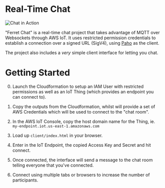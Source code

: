 # Real-Time Chat

![Chat in Action](https://github.com/davidkelley/real-time-chat/raw/master/src/images/1.gif "Chat in Action")

"Ferret Chat" is a real-time chat project that takes advantage of MQTT over Websockets through AWS IoT. It uses restricted permission credentials to establish a connection over a signed URL (SigV4), using [Paho](https://github.com/eclipse/paho.mqtt.javascript) as the client.

The project also includes a _very_ simple client interface for letting you chat.

# Getting Started

0. Launch the Cloudformation to setup an IAM User with restricted permissions as well as an IoT Thing (which provides an endpoint you can connect to).

0. Copy the outputs from the Cloudformation, whilst will provide a set of AWS Credentials which will be used to connect to the "chat room".

0. In the AWS IoT Console, copy the host domain name for the Thing, ie. `my-endpoint.iot.us-east-1.amazonaws.com`

0. Load up `client/index.html` in your browser.

0. Enter in the IoT Endpoint, the copied Access Key and Secret and hit connect.

0. Once connected, the interface will send a message to the chat room telling everyone that you've connected.

0. Connect using multiple tabs or browsers to increase the number of participants.

